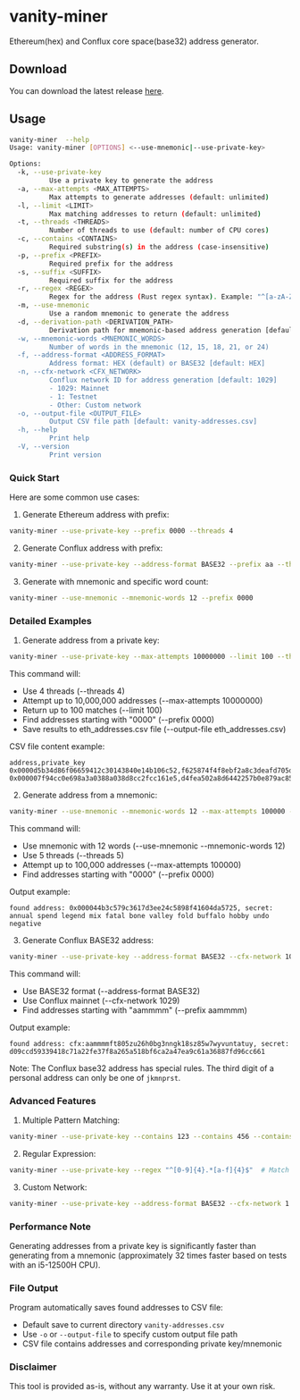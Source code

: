 # vanity-miner

Ethereum(hex) and Conflux core space(base32) address generator.

## Download

You can download the latest release [here](https://github.com/iosh/vanity-miner/releases/latest).

## Usage

```bash
vanity-miner  --help
Usage: vanity-miner [OPTIONS] <--use-mnemonic|--use-private-key>

Options:
  -k, --use-private-key
          Use a private key to generate the address
  -a, --max-attempts <MAX_ATTEMPTS>
          Max attempts to generate addresses (default: unlimited)
  -l, --limit <LIMIT>
          Max matching addresses to return (default: unlimited)
  -t, --threads <THREADS>
          Number of threads to use (default: number of CPU cores)
  -c, --contains <CONTAINS>
          Required substring(s) in the address (case-insensitive)
  -p, --prefix <PREFIX>
          Required prefix for the address
  -s, --suffix <SUFFIX>
          Required suffix for the address
  -r, --regex <REGEX>
          Regex for the address (Rust regex syntax). Example: "^[a-zA-Z0-9]{4}.*\\d{2}$"
  -m, --use-mnemonic
          Use a random mnemonic to generate the address
  -d, --derivation-path <DERIVATION_PATH>
          Derivation path for mnemonic-based address generation [default: m/44'/60'/0'/0/0]
  -w, --mnemonic-words <MNEMONIC_WORDS>
          Number of words in the mnemonic (12, 15, 18, 21, or 24)
  -f, --address-format <ADDRESS_FORMAT>
          Address format: HEX (default) or BASE32 [default: HEX]
  -n, --cfx-network <CFX_NETWORK>
          Conflux network ID for address generation [default: 1029]
          - 1029: Mainnet
          - 1: Testnet
          - Other: Custom network
  -o, --output-file <OUTPUT_FILE>
          Output CSV file path [default: vanity-addresses.csv]
  -h, --help
          Print help
  -V, --version
          Print version
```

### Quick Start

Here are some common use cases:

1. Generate Ethereum address with prefix:
```bash
vanity-miner --use-private-key --prefix 0000 --threads 4
```

2. Generate Conflux address with prefix:
```bash
vanity-miner --use-private-key --address-format BASE32 --prefix aa --threads 4
```

3. Generate with mnemonic and specific word count:
```bash
vanity-miner --use-mnemonic --mnemonic-words 12 --prefix 0000
```

### Detailed Examples

1. Generate address from a private key:

```bash
vanity-miner --use-private-key --max-attempts 10000000 --limit 100 --threads 4 --prefix 0000 --output-file eth_addresses.csv
```

This command will:
- Use 4 threads (--threads 4)
- Attempt up to 10,000,000 addresses (--max-attempts 10000000)
- Return up to 100 matches (--limit 100)
- Find addresses starting with "0000" (--prefix 0000)
- Save results to eth_addresses.csv file (--output-file eth_addresses.csv)

CSV file content example:
```csv
address,private_key
0x0000d5b34d86f06659412c30143840e14b106c52,f625874f4f8ebf2a8c3deafd705d0fdd45b12e4fc16c590164911b3d3db619e9
0x000007f94cc0e698a3a0388a038d8cc2fcc161e5,d4fea502a8d6442257b0e879ac85e9109bd67b73df910bcb5b9cae059b705d82
```

2. Generate address from a mnemonic:

```bash
vanity-miner --use-mnemonic --mnemonic-words 12 --max-attempts 100000 --prefix 0000 --threads 5
```

This command will:
- Use mnemonic with 12 words (--use-mnemonic --mnemonic-words 12)
- Use 5 threads (--threads 5)
- Attempt up to 100,000 addresses (--max-attempts 100000)
- Find addresses starting with "0000" (--prefix 0000)

Output example:
```
found address: 0x000044b3c579c3617d3ee24c5898f41604da5725, secret: annual spend legend mix fatal bone valley fold buffalo hobby undo negative
```

3. Generate Conflux BASE32 address:

```bash
vanity-miner --use-private-key --address-format BASE32 --cfx-network 1029 --max-attempts 10000000 --prefix aammmm
```

This command will:
- Use BASE32 format (--address-format BASE32)
- Use Conflux mainnet (--cfx-network 1029)
- Find addresses starting with "aammmm" (--prefix aammmm)

Output example:
```
found address: cfx:aammmmft805zu26h0bg3nngk18sz85w7wyvuntatuy, secret: d09ccd59339418c71a22fe37f8a265a518bf6ca2a47ea9c61a36887fd96cc661
```

Note: The Conflux base32 address has special rules. The third digit of a personal address can only be one of `jkmnprst`.

### Advanced Features

1. Multiple Pattern Matching:
```bash
vanity-miner --use-private-key --contains 123 --contains 456 --contains 789  # Address must contain all patterns
```

2. Regular Expression:
```bash
vanity-miner --use-private-key --regex "^[0-9]{4}.*[a-f]{4}$"  # Match specific pattern
```

3. Custom Network:
```bash
vanity-miner --use-private-key --address-format BASE32 --cfx-network 1  # Use testnet
```

### Performance Note

Generating addresses from a private key is significantly faster than generating from a mnemonic (approximately 32 times faster based on tests with an i5-12500H CPU).

### File Output

Program automatically saves found addresses to CSV file:
- Default save to current directory `vanity-addresses.csv`
- Use `-o` or `--output-file` to specify custom output file path
- CSV file contains addresses and corresponding private key/mnemonic

### Disclaimer

This tool is provided as-is, without any warranty. Use it at your own risk.
